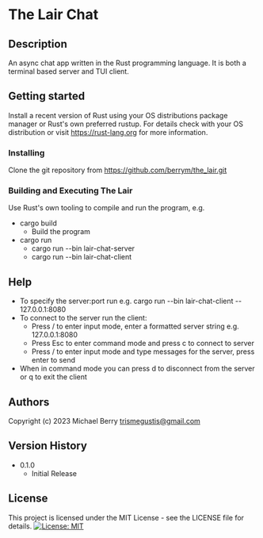 # The Lair Chat

## Description

An async chat app written in the Rust programming language.
It is both a terminal based server and TUI client.

## Getting started

Install a recent version of Rust using your OS distributions package manager or Rust's own preferred rustup.  For details check with your OS distribution or visit https://rust-lang.org for more information.

### Installing

Clone the git repository from https://github.com/berrym/the_lair.git

### Building and Executing The Lair

Use Rust's own tooling to compile and run the program, e.g.

* cargo build
    * Build the program
* cargo run
    * cargo run --bin lair-chat-server
    * cargo run --bin lair-chat-client

## Help

* To specify the server:port run e.g. cargo run --bin lair-chat-client -- 127.0.0.1:8080
* To connect to the server run the client:
    * Press / to enter input mode, enter a formatted server string e.g. 127.0.0.1:8080
    * Press Esc to enter command mode and press c to connect to server
    * Press / to enter input mode and type messages for the server, press enter to send
* When in command mode you can press d to disconnect from the server or q to exit the client

## Authors

Copyright (c) 2023 Michael Berry <trismegustis@gmail.com>

## Version History

* 0.1.0
    * Initial Release

## License

This project is licensed under the MIT License - see the LICENSE file for details.
[![License: MIT](https://img.shields.io/badge/License-MIT-yellow.svg)](https://opensource.org/licenses/MIT)
